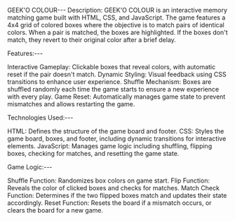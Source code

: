 GEEK'O COLOUR---
Description: GEEK'O COLOUR is an interactive memory matching game built with HTML, CSS, and JavaScript. The game features a 4x4 grid of colored boxes where the objective is to match pairs of identical colors. When a pair is matched, the boxes are highlighted. If the boxes don't match, they revert to their original color after a brief delay.


Features:---

Interactive Gameplay: Clickable boxes that reveal colors, with automatic reset if the pair doesn't match.
Dynamic Styling: Visual feedback using CSS transitions to enhance user experience.
Shuffle Mechanism: Boxes are shuffled randomly each time the game starts to ensure a new experience with every play.
Game Reset: Automatically manages game state to prevent mismatches and allows restarting the game.


Technologies Used:---

HTML: Defines the structure of the game board and footer.
CSS: Styles the game board, boxes, and footer, including dynamic transitions for interactive elements.
JavaScript: Manages game logic including shuffling, flipping boxes, checking for matches, and resetting the game state.


Game Logic:---

Shuffle Function: Randomizes box colors on game start.
Flip Function: Reveals the color of clicked boxes and checks for matches.
Match Check Function: Determines if the two flipped boxes match and updates their state accordingly.
Reset Function: Resets the board if a mismatch occurs, or clears the board for a new game.
